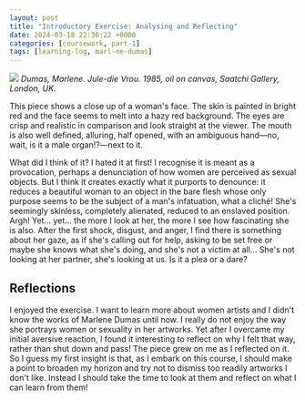 ```yaml
---
layout: post
title: "Introductory Exercise: Analysing and Reflecting"
date: 2024-03-18 22:36:22 +0000
categories: [coursework, part-1]
tags: [learning-log, marl-ne-dumas]
---
```


![](https://www.charlessaatchi.com/wp-content/uploads/2021/03/20091127032843_MarleneDumasJDVron.jpg)
_Dumas, Marlene. Jule-die Vrou. 1985, oil on canvas, Saatchi Gallery, London, UK._

This piece shows a close up of a woman's face. The skin is painted in bright red and the face seems to melt into a hazy red background. The eyes are crisp and realistic in comparison and look straight at the viewer. The mouth is also well defined, alluring, half opened, with an ambiguous hand—no, wait, is it a male organ!?—next to it.

What did I think of it? I hated it at first! I recognise it is meant as a provocation, perhaps a denunciation of how women are perceived as sexual objects. But I think it creates exactly what it purports to denounce: it reduces a beautiful woman to an object in the bare flesh whose only purpose seems to be the subject of a man's infatuation, what a cliché! She's seemingly skinless, completely alienated, reduced to an enslaved position. Argh! Yet... yet... the more I look at her, the more I see how fascinating she is also. After the first shock, disgust, and anger, I find there is something about her gaze, as if she's calling out for help, asking to be set free or maybe she knows what she's doing, and she's not a victim at all... She's not looking at her partner, she's looking at us. Is it a plea or a dare?

<!-- wp:heading {"className":"wp-block-heading"} -->
## Reflections
<!-- /wp:heading -->

I enjoyed the exercise. I want to learn more about women artists and I didn't know the works of Marlene Dumas until now. I really do not enjoy the way she portrays women or sexuality in her artworks. Yet after I overcame my initial aversive reaction, I found it interesting to reflect on why I felt that way, rather than shut down and pass! The piece grew on me as I reflected on it. So I guess my first insight is that, as I embark on this course, I should make a point to broaden my horizon and try not to dismiss too readily artworks I don't like. Instead I should take the time to look at them and reflect on what I can learn from them!

